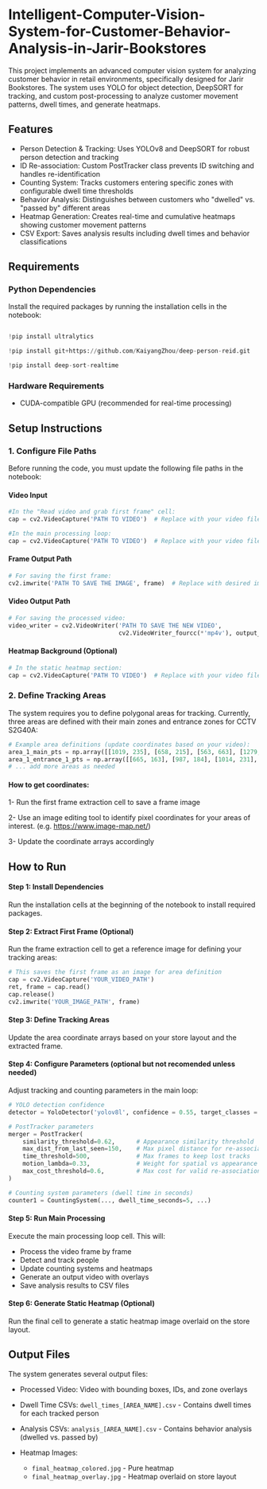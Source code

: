 # Intelligent-Computer-Vision-System-for-Customer-Behavior-Analysis-in-Jarir-Bookstores

This project implements an advanced computer vision system for analyzing customer behavior in retail environments, specifically designed for Jarir Bookstores. The system uses YOLO for object detection, DeepSORT for tracking, and custom post-processing to analyze customer movement patterns, dwell times, and generate heatmaps.

## **Features**

* Person Detection & Tracking: Uses YOLOv8 and DeepSORT for robust person detection and tracking
* ID Re-association: Custom PostTracker class prevents ID switching and handles re-identification
* Counting System: Tracks customers entering specific zones with configurable dwell time thresholds
* Behavior Analysis: Distinguishes between customers who "dwelled" vs. "passed by" different areas
* Heatmap Generation: Creates real-time and cumulative heatmaps showing customer movement patterns
* CSV Export: Saves analysis results including dwell times and behavior classifications

## **Requirements**
### **Python Dependencies**
Install the required packages by running the installation cells in the notebook:

```python

!pip install ultralytics

!pip install git+https://github.com/KaiyangZhou/deep-person-reid.git

!pip install deep-sort-realtime
```



### **Hardware Requirements**

* CUDA-compatible GPU (recommended for real-time processing)

## **Setup Instructions**

### **1. Configure File Paths**
Before running the code, you must update the following file paths in the notebook:

#### **Video Input**

```python 
#In the "Read video and grab first frame" cell:
cap = cv2.VideoCapture('PATH TO VIDEO')  # Replace with your video file path

#In the main processing loop:
cap = cv2.VideoCapture('PATH TO VIDEO')  # Replace with your video file path
```

#### **Frame Output Path**

```python
# For saving the first frame:
cv2.imwrite('PATH TO SAVE THE IMAGE', frame)  # Replace with desired image save path
```
#### **Video Output Path**

```python
# For saving the processed video:
video_writer = cv2.VideoWriter('PATH TO SAVE THE NEW VIDEO',
                               cv2.VideoWriter_fourcc(*'mp4v'), output_fps, (w, h))
```
#### **Heatmap Background (Optional)**

```python
# In the static heatmap section:
cap = cv2.VideoCapture('PATH TO VIDEO')  # Replace with your video file path for background
```

### **2. Define Tracking Areas**

The system requires you to define polygonal areas for tracking. Currently, three areas are defined with their main zones and entrance zones for CCTV S2G40A:

```python
# Example area definitions (update coordinates based on your video):
area_1_main_pts = np.array([[1019, 235], [658, 215], [563, 663], [1279, 606]], np.int32)
area_1_entrance_1_pts = np.array([[665, 163], [987, 184], [1014, 231], [661, 210]], np.int32)
# ... add more areas as needed
```
#### **How to get coordinates:**

1- Run the first frame extraction cell to save a frame image

2- Use an image editing tool to identify pixel coordinates for your areas of interest. (e.g. https://www.image-map.net/)

3- Update the coordinate arrays accordingly

## **How to Run**
#### **Step 1: Install Dependencies**

Run the installation cells at the beginning of the notebook to install required packages.

#### **Step 2: Extract First Frame (Optional)**
Run the frame extraction cell to get a reference image for defining your tracking areas:

```python
# This saves the first frame as an image for area definition
cap = cv2.VideoCapture('YOUR_VIDEO_PATH')
ret, frame = cap.read()
cap.release()
cv2.imwrite('YOUR_IMAGE_PATH', frame)
```
#### **Step 3: Define Tracking Areas**

Update the area coordinate arrays based on your store layout and the extracted frame.

#### **Step 4: Configure Parameters (optional but not recomended unless needed)**

Adjust tracking and counting parameters in the main loop:
```python
# YOLO detection confidence
detector = YoloDetector('yolov8l', confidence = 0.55, target_classes = [0])

# PostTracker parameters
merger = PostTracker(
    similarity_threshold=0.62,      # Appearance similarity threshold
    max_dist_from_last_seen=150,    # Max pixel distance for re-association
    time_threshold=500,             # Max frames to keep lost tracks
    motion_lambda=0.33,             # Weight for spatial vs appearance matching
    max_cost_threshold=0.6,         # Max cost for valid re-association
)

# Counting system parameters (dwell time in seconds)
counter1 = CountingSystem(..., dwell_time_seconds=5, ...)
```
#### **Step 5: Run Main Processing**

Execute the main processing loop cell. This will:


* Process the video frame by frame
* Detect and track people
* Update counting systems and heatmaps
* Generate an output video with overlays
* Save analysis results to CSV files

#### **Step 6: Generate Static Heatmap (Optional)**

Run the final cell to generate a static heatmap image overlaid on the store layout.

## **Output Files**

The system generates several output files:

* Processed Video: Video with bounding boxes, IDs, and zone overlays
* Dwell Time CSVs: ```dwell_times_[AREA_NAME].csv``` - Contains dwell times for each tracked person
* Analysis CSVs: ```analysis_[AREA_NAME].csv``` - Contains behavior analysis (dwelled vs. passed by)
* Heatmap Images:

    * ```final_heatmap_colored.jpg``` - Pure heatmap
    * ```final_heatmap_overlay.jpg``` - Heatmap overlaid on store layout



